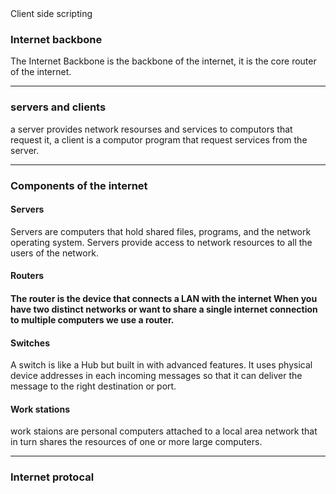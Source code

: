 <!DOCTYPE html>
<html>
<head>
Client side scripting
</head>
<body>

<h3>Internet backbone</h3>
<p>The Internet Backbone is the backbone of the internet, it is the core router of the internet.</p>

---

<h3>servers and clients</h3>
<p>a server provides network resourses and services to computors that request it, a client is a computor program that request services from the server.</p>

---

<h3>Components of the internet</h3>
<h4>Servers</h4>
<p>Servers are computers that hold shared files, programs, and the network operating system. Servers provide access to network resources to all the users of the network.</p>
<h4>Routers<h4>
<p>The router is the device that connects a LAN with the internet When you have two distinct networks or want to share a single internet connection to multiple computers we use a router.</p>
<h4>Switches</h4>
<p>A switch is like a Hub but built in with advanced features. It uses physical device addresses in each incoming messages so that it can deliver the message to the right destination or port.</p>
<h4>Work stations</h4>
<p>work staions are personal computers attached to a local area network that in turn shares the resources of one or more large computers.</p>

---

<h3>Internet protocal</h3>



</body>
</html>
